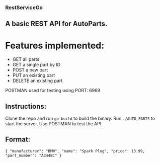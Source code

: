 ### RestServiceGo
## A basic REST API for AutoParts.

# Features implemented:
- GET all parts
- GET a single part by ID
- POST a new part
- PUT an existing part
- DELETE an existing part

POSTMAN used for testing using 
PORT: 6969

## Instructions:
Clone the repo and run `go build` to build the binary.
Run `./AUTO_PARTS` to start the server.
Use POSTMAN to test the API.

## Format:
`
{
    "manufacturer": "BMW",
    "name": "Spark Plug",
    "price": 13.99,
    "part_number": "A344BC"
}
`
